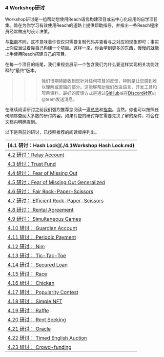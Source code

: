 ### 4 Workshop研讨

Workshop研讨是一组帮助您使用Reach语言构建项目或去中心化应用的自学项目集。旨在为你学习有效使用Reach的道路上提供帮助指导，并指出一些Reach程序员经常做出的设计决策。

与[指南](https://docs.reach.sh/tut.html)不同，这不意味着你仅仅只需要复制代码并查看与之对应的现象即可；事实上你应当试着靠自己构建一个项目。这样一来，你会学到更多的东西，慢慢的就能上手使用Reach搭建自己的项目。

在每一个项目的结尾，我们重视会展示一个包含我们为什么要这样实现相关功能注释的“最终”版本。

> > > 我们很期待能收到您针对任何项目的反馈，特别是让您感到难以理解或苦恼的部分。这能够帮助我们改进语言、开发工具和项目资料。最好的反馈方式是通过[GitHub](https://github.com/reach-sh/reach-lang/issues)或在[Discord社区](https://discord.gg/AZsgcXu)向@team发送消息。

在继续阅读研讨之前我们强烈推荐您阅读一遍[总览](https://docs.reach.sh/overview.html)和[指南](https://docs.reach.sh/tut.html)。当然，你也可以按照任何顺序查阅大多数的研讨内容。如果对应的研讨存在需要先决了解的条件，将会在文档内明确提到。

以下是目前的研讨，已按照推荐的阅读顺序列出。

| [4.1 研讨：Hash Lock](./4.1Workshop Hash Lock.md)            |
| ------------------------------------------------------------ |
| [4.2 研讨：Relay Account](https://docs.reach.sh/workshop-relay.html) |
| [4.3 研讨：Trust Fund](https://docs.reach.sh/workshop-trust-fund.html) |
| [4.4 研讨： Fear of Missing Out](https://docs.reach.sh/workshop-fomo.html) |
| [4.5 研讨：Fear of Missing Out Generalized](https://docs.reach.sh/workshop-fomo-generalized.html) |
| [4.6 研讨： Fair Rock-Paper-Scissors](https://docs.reach.sh/workshop-rps-fair.html) |
| [4.7 研讨： Efficient Rock-Paper-Scissors](https://docs.reach.sh/workshop-rps-eff.html) |
| [4.8 研讨： Rental Agreement](https://docs.reach.sh/workshop-rental.html) |
| [4.9 研讨： Simultaneous Games](https://docs.reach.sh/workshop-abstract-simul.html) |
| [4.10 研讨： Guardian Account](https://docs.reach.sh/workshop-guardian-account.html) |
| [4.11 研讨： Periodic Payment](https://docs.reach.sh/workshop-utility.html) |
| [4.12 研讨： Nim](https://docs.reach.sh/workshop-nim.html)   |
| [4.13 研讨： Tic-Tac-Toe](https://docs.reach.sh/workshop-ttt.html) |
| [4.14 研讨： Secured Loan](https://docs.reach.sh/workshop-secured-loan.html) |
| [4.15 研讨： Race](https://docs.reach.sh/workshop-race.html) |
| [4.16 研讨： Chicken](https://docs.reach.sh/workshop-chicken-race.html) |
| [4.17 研讨： Popularity Contest](https://docs.reach.sh/workshop-popularity-contest.html) |
| [4.18 研讨： Simple NFT](https://docs.reach.sh/workshop-nft-dumb.html) |
| [4.19 研讨： Raffle](https://docs.reach.sh/workshop-raffle.html) |
| [4.20 研讨： Rent Seeking](https://docs.reach.sh/workshop-rent-seeking.html) |
| [4.21 研讨： Oracle](https://docs.reach.sh/workshop-oracle.html) |
| [4.22 研讨： Timed English Auction](https://docs.reach.sh/workshop-auction-te.html) |
| [4.23 研讨： Crowd-funding](https://docs.reach.sh/workshop-crowdfund.html) |